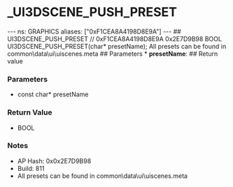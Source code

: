 # _UI3DSCENE_PUSH_PRESET

--- ns: GRAPHICS aliases: ["0xF1CEA8A4198D8E9A"] --- ## UI3DSCENE_PUSH_PRESET  // 0xF1CEA8A4198D8E9A 0x2E7D9B98 BOOL UI3DSCENE_PUSH_PRESET(char* presetName);  All presets can be found in common\data\ui\uiscenes.meta  ## Parameters * **presetName**:  ## Return value

### Parameters
* const char* presetName

### Return Value
* BOOL

### Notes
* AP Hash: 0x0x2E7D9B98
* Build: 811
* All presets can be found in common\data\ui\uiscenes.meta

